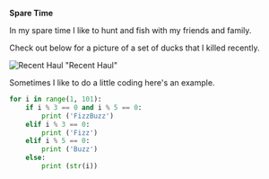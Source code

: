 **Spare Time** 

In my spare time I like to hunt and fish with my friends and family.  

Check out below for a picture of a set of ducks that I killed recently. 

![Recent Haul](https://github.com/Chance2107/MidtermProject/blob/main/IMG_1763.jpeg) "Recent Haul"

Sometimes I like to do a little coding here's an example. 

```python
for i in range(1, 101):
    if i % 3 == 0 and i % 5 == 0:
        print ('FizzBuzz')
    elif i % 3 == 0:
        print ('Fizz')
    elif i % 5 == 0:
        print ('Buzz')
    else:
        print (str(i))
```

